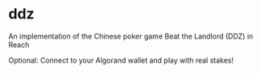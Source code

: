 # ddz
An implementation of the Chinese poker game Beat the Landlord (DDZ) in Reach

Optional:
Connect to your Algorand wallet and play with real stakes!
